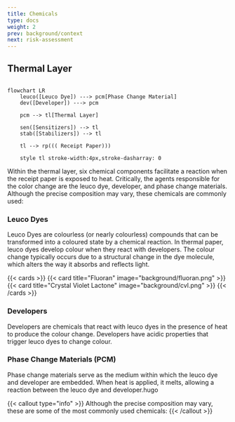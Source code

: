 ```yaml
---
title: Chemicals 
type: docs
weight: 2
prev: background/context
next: risk-assessment
---
```


## Thermal Layer

```mermaid

flowchart LR
	leuco([Leuco Dye]) ---> pcm[Phase Change Material]
    dev([Developer]) ---> pcm
    
    pcm --> tl[Thermal Layer]

    sen([Sensitizers]) --> tl
    stab([Stabilizers]) --> tl

    tl --> rp((( Receipt Paper)))
    
    style tl stroke-width:4px,stroke-dasharray: 0

```

Within the thermal layer, six chemical components facilitate a reaction when the receipt paper is exposed to heat. Critically, the agents responsible for the color change are the leuco dye, developer, and phase change materials. Although the precise composition may vary, these chemicals are commonly used:

### Leuco Dyes

Leuco Dyes are colourless (or nearly colourless) compounds that can be transformed into a coloured state by a chemical reaction. In thermal paper, leuco dyes develop colour when they react with developers. The colour change typically occurs due to a structural change in the dye molecule, which alters the way it absorbs and reflects light.

{{< cards >}}
  {{< card title="Fluoran" image="background/fluoran.png" >}}
  {{< card title="Crystal Violet Lactone" image="background/cvl.png" >}}
{{< /cards >}}

### Developers

Developers are chemicals that react with leuco dyes in the presence of heat to produce the colour change. Developers have acidic properties that trigger leuco dyes to change colour.

### Phase Change Materials (PCM) 

Phase change materials serve as the medium within which the leuco dye and developer are embedded. When heat is applied, it melts, allowing a reaction between the leuco dye and developer.hugo

{{< callout type="info" >}}
  Although the precise composition may vary, these are some of the most commonly used chemicals:
{{< /callout >}}
